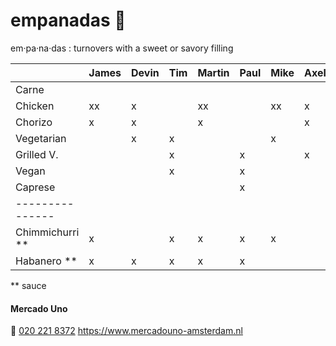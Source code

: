 # empanadas 🥟
em·pa·na·das
: turnovers with a sweet or savory filling

|                 | James | Devin | Tim | Martin | Paul | Mike | Axel | Norbert |
| :-------------- | :---- | :---- | :-- | :----- | :--- | :--- | :--- | :------ |
| Carne           |       |       |     |        |      |      |      | x       |
| Chicken         | xx    | x     |     | xx     |      | xx   | x    |         |
| Chorizo         | x     | x     |     | x      |      |      | x    | x       |
| Vegetarian      |       | x     | x   |        |      | x    |      |         |
| Grilled V.      |       |       | x   |        | x    |      | x    | x       |
| Vegan           |       |       | x   |        | x    |      |      |         |
| Caprese         |       |       |     |        | x    |      |      |         |
| --------------- |       |       |     |        |      |      |      |         |
| Chimmichurri ** | x     |       | x   | x      | x    | x    |      | x       |
| Habanero **     | x     | x     | x   | x      | x    |      |      | x       |

** sauce

#### Mercado Uno
🤙 [020 221 8372](tel:+31202218372)
https://www.mercadouno-amsterdam.nl
